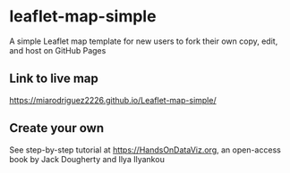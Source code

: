 # leaflet-map-simple
A simple Leaflet map template for new users to fork their own copy, edit, and host on GitHub Pages

## Link to live map
https://miarodriguez2226.github.io/Leaflet-map-simple/

## Create your own
See step-by-step tutorial at https://HandsOnDataViz.org, an open-access book by Jack Dougherty and Ilya Ilyankou
